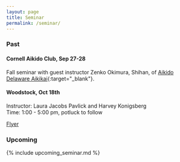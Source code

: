 ```yaml
---
layout: page
title: Seminar
permalink: /seminar/
---
```


### Past

#### Cornell Aikido Club, Sep 27-28
Fall seminar with guest instructor Zenko Okimura, Shihan,
of [Aikido Delaware Aikikai](http://www.aikidoda.org/){:target="_blank"}.

#### Woodstock, Oct 18th
Instructor: Laura Jacobs Pavlick and Harvey Konigsberg  
Time: 1:00 - 5:00 pm, potluck to follow

[Flyer](http://www.woodstockaikido.com/flyers/Woodstock%20Aikido%20Flyer.pdf)

### Upcoming

{% include upcoming_seminar.md %}
